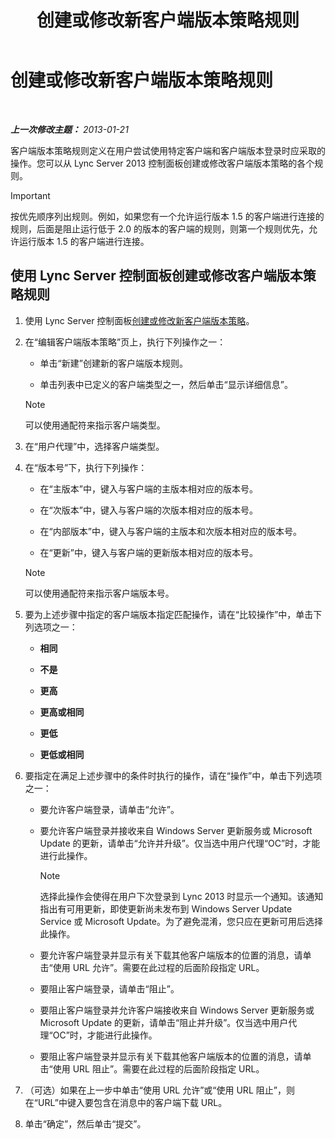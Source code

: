﻿---
title: 创建或修改新客户端版本策略规则
TOCTitle: 创建或修改新客户端版本策略规则
ms:assetid: 6f879d99-8401-41e0-a562-195c890d63ea
ms:mtpsurl: https://technet.microsoft.com/zh-cn/library/JJ898478(v=OCS.15)
ms:contentKeyID: 52061050
ms.date: 05/19/2016
mtps_version: v=OCS.15
ms.translationtype: HT
---

# 创建或修改新客户端版本策略规则

 

_**上一次修改主题：** 2013-01-21_

客户端版本策略规则定义在用户尝试使用特定客户端和客户端版本登录时应采取的操作。您可以从 Lync Server 2013 控制面板创建或修改客户端版本策略的各个规则。

> [!IMPORTANT]
> 按优先顺序列出规则。例如，如果您有一个允许运行版本 1.5 的客户端进行连接的规则，后面是阻止运行低于 2.0 的版本的客户端的规则，则第一个规则优先，允许运行版本 1.5 的客户端进行连接。


## 使用 Lync Server 控制面板创建或修改客户端版本策略规则

1.  使用 Lync Server 控制面板[创建或修改新客户端版本策略](lync-server-2013-create-or-modify-a-new-client-version-policy.md)。

2.  在“编辑客户端版本策略”页上，执行下列操作之一：
    
      - 单击“新建”创建新的客户端版本规则。
    
      - 单击列表中已定义的客户端类型之一，然后单击“显示详细信息”。
    
    > [!NOTE]  
    > 可以使用通配符来指示客户端类型。
    


3.  在“用户代理”中，选择客户端类型。

4.  在“版本号”下，执行下列操作：
    
      - 在“主版本”中，键入与客户端的主版本相对应的版本号。
    
      - 在“次版本”中，键入与客户端的次版本相对应的版本号。
    
      - 在“内部版本”中，键入与客户端的主版本和次版本相对应的版本号。
    
      - 在“更新”中，键入与客户端的更新版本相对应的版本号。
    
    > [!NOTE]  
    > 可以使用通配符来指示客户端版本号。
    


5.  要为上述步骤中指定的客户端版本指定匹配操作，请在“比较操作”中，单击下列选项之一：
    
      - **相同**
    
      - **不是**
    
      - **更高**
    
      - **更高或相同**
    
      - **更低**
    
      - **更低或相同**

6.  要指定在满足上述步骤中的条件时执行的操作，请在“操作”中，单击下列选项之一：
    
      - 要允许客户端登录，请单击“允许”。
    
      - 要允许客户端登录并接收来自 Windows Server 更新服务或 Microsoft Update 的更新，请单击“允许并升级”。仅当选中用户代理“OC”时，才能进行此操作。
        
        > [!NOTE]  
		> 选择此操作会使得在用户下次登录到 Lync 2013 时显示一个通知。该通知指出有可用更新，即使更新尚未发布到 Windows Server Update Service 或 Microsoft Update。为了避免混淆，您只应在更新可用后选择此操作。
        
    
      - 要允许客户端登录并显示有关下载其他客户端版本的位置的消息，请单击“使用 URL 允许”。需要在此过程的后面阶段指定 URL。
    
      - 要阻止客户端登录，请单击“阻止”。
    
      - 要阻止客户端登录并允许客户端接收来自 Windows Server 更新服务或 Microsoft Update 的更新，请单击“阻止并升级”。仅当选中用户代理“OC”时，才能进行此操作。
    
      - 要阻止客户端登录并显示有关下载其他客户端版本的位置的消息，请单击“使用 URL 阻止”。需要在此过程的后面阶段指定 URL。

7.  （可选）如果在上一步中单击“使用 URL 允许”或“使用 URL 阻止”，则在“URL”中键入要包含在消息中的客户端下载 URL。

8.  单击“确定”，然后单击“提交”。

